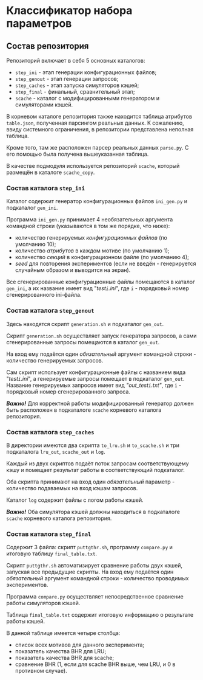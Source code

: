 # Классификатор набора параметров
## Состав репозитория

Репозиторий включает в себя 5 основных каталогов:

* `step_ini` - этап генерации конфигурационных файлов;
* `step_genout` - этап генерации запросов;
* `step_caches` - этап запуска симуляторов кэшей;
* `step_final` - финальный, сравнительный этап;
* `scache` - каталог с модифицированными генератором и симуляторами кэшей.

В корневом каталоге репозитория также находится таблица атрибутов `table.json`, полученная парсингом реальных данных. К сожалению, ввиду системного ограничения, в репозитории представлена неполная таблица.

Кроме того, там же расположен парсер реальных данных `parse.py`. С его помощью была получена вышеуказанная таблица.

В качестве подмодуля используется репозиторий `scache`, который размещён в каталоге `scache_copy`.

### Состав каталога `step_ini`

Каталог содержит генератор конфигурационных файлов `ini_gen.py` и подкаталог `gen_ini`.

Программа `ini_gen.py` принимает 4 необязательных аргумента командной строки (указываются в том же порядке, что ниже): 

* количество генерируемых _конфигурационных файлов_ (по умолчанию 10);
* количество _атрибутов_ в каждом мотиве (по умолчанию 1);
* количество _секций_ в конфигурационном файле (по умолчанию 4);
* _seed_ для повторения экспериментов (если не введён - генерируется случайным образом и выводится на экран).

Все сгенерированные конфигурационные файлы помещаются в каталог `gen_ini`, а их название имеет вид "_test`i`.ini_", где `i` - порядковый номер сгенерированного ini-файла.

### Состав каталога `step_genout`

Здесь находятся скрипт `generation.sh` и подкаталог `gen_out`. 

Скрипт `generation.sh` осуществляет запуск генератора запросов, а сами сгенерированные запросы помещаются в каталог `gen_out`.

На вход ему подаётся один _обязательный_ аргумент командной строки - количество генерируемых запросов.

Сам скрипт использует конфигурационные файлы с названием вида "_test`i`.ini_", а генерируемые запросы помещает в подкаталог `gen_out`.
Название генерируемых запросов имеет вид  _"out_test`i`.txt"_, где `i` - порядковый номер сгенерированного запроса.

***Важно!*** Для корректной работы модифицированный генератор должен быть расположен в подкаталоге `scache` корневого каталога репозитория.

### Состав каталога `step_caches`

В директории имеются два скрипта `to_lru.sh` и `to_scache.sh` и три подкаталога `lru_out`, `scache_out` и `log`. 

Каждый из двух скриптов подаёт поток запросам соответствующему кэшу и помещает результат работы в соответствующий подкаталог.

Оба скрипта принимают на вход один _обязательный_ параметр - количество подаваемых на вход кэшам запросов.

Каталог `log` содержит файлы с логом работы кэшей.

***Важно!*** Оба симулятора кэшей должны находиться в подкаталоге `scache` корневого каталога репозитория. 

### Состав каталога `step_final`

Содержит 3 файла: скрипт `puttgthr.sh`, программу `compare.py` и итоговую таблицу `final_table.txt`.

Скрипт `puttgthr.sh` автоматизирует сравнение работы двух кэшей, запуская все предыдущие скрипты.
На вход ему подаётся один _обязательный_ аргумент командной строки - количество проводимых экспериментов.

Программа `compare.py` осуществляет непосредственное сравнение работы симуляторов кэшей. 


Таблица `final_table.txt` содержит итоговую информацию о результате работы кэшей.

В данной таблице имеется четыре столбца:

* список всех мотивов для данного эксперимента;
* показатель качества BHR для LRU;
* показатель качества BHR для scache;
* сравнение BHR (1, если для scache BHR выше, чем LRU, и 0  в противном случае).

